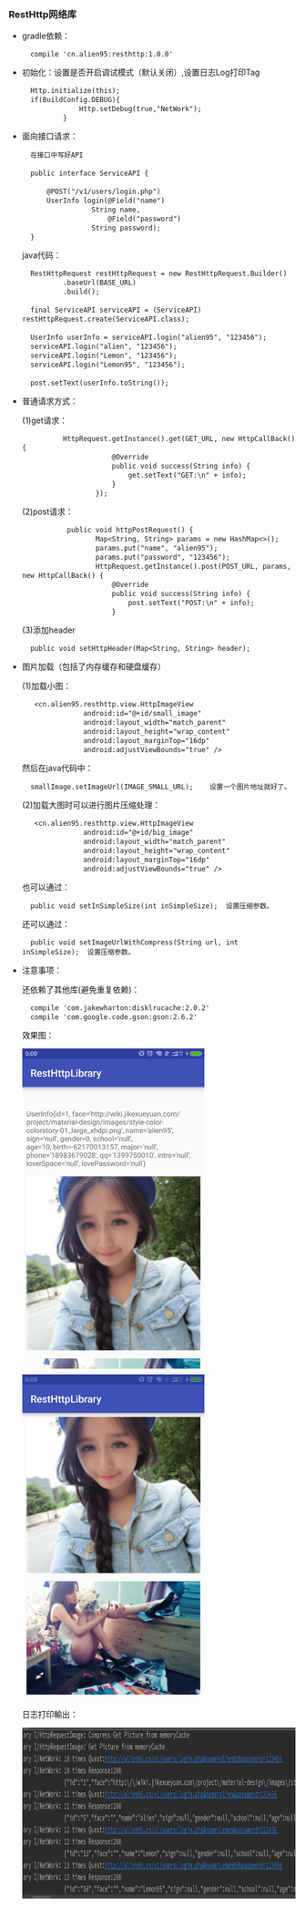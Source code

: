 ### RestHttp网络库

- gradle依赖：

        compile 'cn.alien95:resthttp:1.0.0'

- 初始化：设置是否开启调试模式（默认关闭）,设置日志Log打印Tag
    
        Http.initialize(this);
        if(BuildConfig.DEBUG){
                    Http.setDebug(true,"NetWork");
                }

- 面向接口请求：

        在接口中写好API

        public interface ServiceAPI {
        
            @POST("/v1/users/login.php")
            UserInfo login(@Field("name")
                       String name,
                           @Field("password")
                       String password);
        }
        
  java代码：

        RestHttpRequest restHttpRequest = new RestHttpRequest.Builder()
                .baseUrl(BASE_URL)
                .build();

        final ServiceAPI serviceAPI = (ServiceAPI) restHttpRequest.create(ServiceAPI.class);

        UserInfo userInfo = serviceAPI.login("alien95", "123456");
        serviceAPI.login("alien", "123456");
        serviceAPI.login("Lemon", "123456");
        serviceAPI.login("Lemon95", "123456");

        post.setText(userInfo.toString());
        
        
- 普通请求方式：
        
    (1)get请求：
        
                HttpRequest.getInstance().get(GET_URL, new HttpCallBack() {
                            @Override
                            public void success(String info) {
                                get.setText("GET:\n" + info);
                            }
                        });
        
    (2)post请求：
        
                 public void httpPostRequest() {
                        Map<String, String> params = new HashMap<>();
                        params.put("name", "alien95");
                        params.put("password", "123456");
                        HttpRequest.getInstance().post(POST_URL, params, new HttpCallBack() {
                            @Override
                            public void success(String info) {
                                post.setText("POST:\n" + info);
                            }
                            
    (3)添加header

        public void setHttpHeader(Map<String, String> header);

- 图片加载（包括了内存缓存和硬盘缓存）

    (1)加载小图：

         <cn.alien95.resthttp.view.HttpImageView
                     android:id="@+id/small_image"
                     android:layout_width="match_parent"
                     android:layout_height="wrap_content"
                     android:layout_marginTop="16dp"
                     android:adjustViewBounds="true" />
                    
    然后在java代码中：

        smallImage.setImageUrl(IMAGE_SMALL_URL);    设置一个图片地址就好了。                                       

    (2)加载大图时可以进行图片压缩处理：

         <cn.alien95.resthttp.view.HttpImageView
                     android:id="@+id/big_image"
                     android:layout_width="match_parent"
                     android:layout_height="wrap_content"
                     android:layout_marginTop="16dp"
                     android:adjustViewBounds="true" />
                    
    也可以通过：

        public void setInSimpleSize(int inSimpleSize);  设置压缩参数。
        
    还可以通过：

        public void setImageUrlWithCompress(String url, int inSimpleSize);  设置压缩参数。

- 注意事项：
        
    还依赖了其他库(避免重复依赖)：

        compile 'com.jakewharton:disklrucache:2.0.2'
        compile 'com.google.code.gson:gson:2.6.2'      
        
    效果图：

    <img src="post.png" width="320" height="569" alt="POST"/>
    <img src="image.png" width="320" height="569"/>

    日志打印輸出：

    <img src="log.png" width="800" height="300"/>